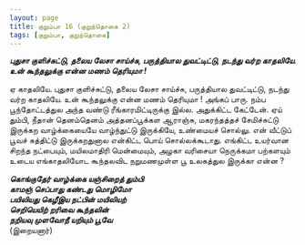 ```yaml
---
layout: page
title: குறும்பா 16 (குறுந்தொகை 2)
tags: [குறும்பா, குறுந்தொகை]
---
```


<!-- ## 2
### மே 25, 2012 -->

***புதுசா குளிச்சுட்டு, தலைய லேசா சாய்ச்சு, பருத்தியால துவட்டிட்டு, நடந்து வர்ற காதலியே. உன் கூந்தலுக்கு என்ன மணம் தெரியுமா !***


ஏ காதலியே. புதுசா குளிச்சுட்டு, தலைய லேசா சாய்ச்சு, பருத்தியால துவட்டிட்டு, நடந்து வர்ற காதலியே. உன் கூந்தலுக்கு என்ன மணம் தெரியுமா !
அங்கப் பாரு. நம்ப பூந்தோட்டத்துல அந்த வண்டு ரீங்காரமிட்டிருக்கு இல்ல. அதுக்கிட்ட கேட்டேன். ஏய் தும்பி, நீதான் தெனம்தெனம் அத்தனப்பூக்கள ஆராஞ்சு, மகரந்தத்தச் சேமிச்சுட்டு இருக்கற வாழ்க்கையையே வாழ்ந்துட்டு இருக்கியே, உண்மையச் சொல்லு. என் வீட்டுப் பூவச் சுத்திட்டு இருக்கறதுனால என்கிட்ட பொய் சொல்லக்கூடாது.
எங்கிட்ட உயர்வான சிறந்த நட்பையும், மயிலமாதிரி மென்மையும், அழகா வரிசையா நெருக்கமா பற்களயும் உடைய எங்காதலியோட கூந்தலவிட நறுமணமுள்ள பூ உலகத்துல இருக்கா என்ன ?


***கொங்குதேர் வாழ்க்கை யஞ்சிறைத் தும்பி   
காமஞ் செப்பாது கண்டது மொழிமோ   
பயிலியது கெழீஇய நட்பின் மயிலியற்   
செறியெயிற் றரிவை கூந்தலின்   
நறியவு முளவோநீ யறியும் பூவே***  
(இறையனார்)